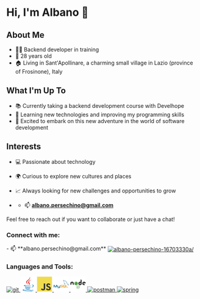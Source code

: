 # Hi, I'm Albano 👋

## About Me
- 🧑‍💻 Backend developer in training
- 🎂 28 years old
- 🏠 Living in Sant'Apollinare, a charming small village in Lazio (province of Frosinone), Italy

## What I'm Up To
- 📚 Currently taking a backend development course with Develhope
- 🌱 Learning new technologies and improving my programming skills
- 🚀 Excited to embark on this new adventure in the world of software development

## Interests
- 💻 Passionate about technology
- 🌍 Curious to explore new cultures and places
- 📈 Always looking for new challenges and opportunities to grow

- - 📫  **albano.persechino@gmail.com**

Feel free to reach out if you want to collaborate or just have a chat!


<h3 align="left">Connect with me:</h3>
<p align="left">
    - 📫  **albano.persechino@gmail.com**
<a href="https://linkedin.com/in/albano-persechino-16703330a/" target="blank"><img align="center" src="https://raw.githubusercontent.com/rahuldkjain/github-profile-readme-generator/master/src/images/icons/Social/linked-in-alt.svg" alt="albano-persechino-16703330a/" height="30" width="40" /></a>
</p>

<h3 align="left">Languages and Tools:</h3>
<p align="left"> <a href="https://git-scm.com/" target="_blank" rel="noreferrer"> <img src="https://www.vectorlogo.zone/logos/git-scm/git-scm-icon.svg" alt="git" width="40" height="40"/> </a> <a href="https://www.java.com" target="_blank" rel="noreferrer"> <img src="https://raw.githubusercontent.com/devicons/devicon/master/icons/java/java-original.svg" alt="java" width="40" height="40"/> </a> <a href="https://developer.mozilla.org/en-US/docs/Web/JavaScript" target="_blank" rel="noreferrer"> <img src="https://raw.githubusercontent.com/devicons/devicon/master/icons/javascript/javascript-original.svg" alt="javascript" width="40" height="40"/> </a> <a href="https://www.mysql.com/" target="_blank" rel="noreferrer"> <img src="https://raw.githubusercontent.com/devicons/devicon/master/icons/mysql/mysql-original-wordmark.svg" alt="mysql" width="40" height="40"/> </a> <a href="https://nodejs.org" target="_blank" rel="noreferrer"> <img src="https://raw.githubusercontent.com/devicons/devicon/master/icons/nodejs/nodejs-original-wordmark.svg" alt="nodejs" width="40" height="40"/> </a> <a href="https://postman.com" target="_blank" rel="noreferrer"> <img src="https://www.vectorlogo.zone/logos/getpostman/getpostman-icon.svg" alt="postman" width="40" height="40"/> </a> <a href="https://spring.io/" target="_blank" rel="noreferrer"> <img src="https://www.vectorlogo.zone/logos/springio/springio-icon.svg" alt="spring" width="40" height="40"/> </a> </p>
